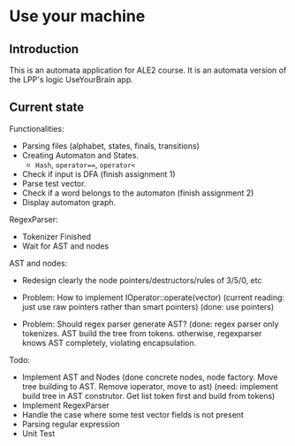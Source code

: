 # Use your machine 

## Introduction
This is an automata application for ALE2 course.
It is an automata version of the LPP's logic UseYourBrain app.

## Current state
Functionalities:
- Parsing files (alphabet, states, finals, transitions)
- Creating Automaton and States.
    -   ```Hash```, ```operator==```, ```operator<```
- Check if input is DFA (finish assignment 1)
- Parse test vector. 
- Check if a word belongs to the automaton (finish assignment 2)
- Display automaton graph.

RegexParser: 
- Tokenizer Finished
- Wait for AST and nodes

AST and nodes:
- Redesign clearly the node pointers/destructors/rules of 3/5/0, etc

- Problem: How to implement IOperator::operate(vector<BaseNode>)
	(current reading: just use raw pointers rather than smart pointers)
	(done: use pointers)

- Problem: Should regex parser generate AST? 
	(done: regex parser only tokenizes. AST build the tree from tokens. 
		otherwise, regexparser knows AST completely, violating encapsulation.
	

Todo: 
- Implement AST and Nodes
	(done concrete nodes, node factory. Move tree building to AST. Remove ioperator, move to ast)
	(need: implement build tree in AST construtor. Get list token first and build from tokens)
- Implement RegexParser
- Handle the case where some test vector fields is not present 
- Parsing regular expression
- Unit Test